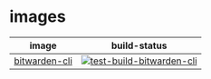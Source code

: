 # images

| image | build-status |
| --- | --- |
| [bitwarden-cli](./bitwarden-cli/) | [![test-build-bitwarden-cli](https://github.com/ppat/images/actions/workflows/test-build-bitwarden-cli.yaml/badge.svg)](https://github.com/ppat/images/actions/workflows/test-build-bitwarden-cli.yaml) |
